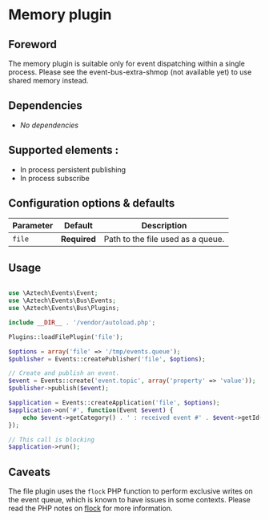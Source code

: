 # Memory plugin

## Foreword

The memory plugin is suitable only for event dispatching within a single process. Please see the event-bus-extra-shmop (not available yet) to use shared memory instead.

## Dependencies

  * *No dependencies*

## Supported elements :

  * In process persistent publishing
  * In process subscribe

## Configuration options & defaults

| Parameter | Default | Description |
|--------------|-------------|-------------------------------------------------------------------------------------------|
| `file` | **Required** | Path to the file used as a queue. |

## Usage

```php

use \Aztech\Events\Event;
use \Aztech\Events\Bus\Events;
use \Aztech\Events\Bus\Plugins;

include __DIR__ . '/vendor/autoload.php';

Plugins::loadFilePlugin('file');

$options = array('file' => '/tmp/events.queue');
$publisher = Events::createPublisher('file', $options);

// Create and publish an event.
$event = Events::create('event.topic', array('property' => 'value'));
$publisher->publish($event);

$application = Events::createApplication('file', $options);
$application->on('#', function(Event $event) {
    echo $event->getCategory() . ' : received event #' . $event->getId();
});

// This call is blocking
$application->run();

```

## Caveats

The file plugin uses the `flock` PHP function to perform exclusive writes on the event queue, which is known to have issues in some contexts. Please read the PHP notes on [flock](http://php.net/manual/en/function.flock.php#refsect1-function.flock-notes) for more information.
